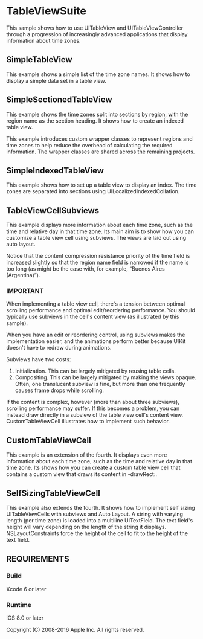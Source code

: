 # TableViewSuite

This sample shows how to use UITableView and UITableViewController through a progression of increasingly advanced applications that display information about time zones.

## SimpleTableView

This example shows a simple list of the time zone names. It shows how to display a simple data set in a table view.

## SimpleSectionedTableView

This example shows the time zones split into sections by region, with the region name as the section heading. It shows how to create an indexed table view.

This example introduces custom wrapper classes to represent regions and time zones to help reduce the overhead of calculating the required information. The wrapper classes are shared across the remaining projects. 

## SimpleIndexedTableView

This example shows how to set up a table view to display an index. The time zones are separated into sections using UILocalizedIndexedCollation.

## TableViewCellSubviews

This example displays more information about each time zone, such as the time and relative day in that time zone. Its main aim is to show how you can customize a table view cell using subviews. The views are laid out using auto layout. 

Notice that the content compression resistance priority of the time field is increased slightly so that the region name field is narrowed if the name is too long (as might be the case with, for example, “Buenos Aires (Argentina)”).

### IMPORTANT
When implementing a table view cell, there's a tension between optimal scrolling performance and optimal edit/reordering performance. You should typically use subviews in the cell's content view (as illustrated by this sample).

When you have an edit or reordering control, using subviews makes the implementation easier, and the animations perform better because UIKit doesn't have to redraw during animations.

Subviews have two costs:

1. Initialization. This can be largely mitigated by reusing table cells.
2. Compositing. This can be largely mitigated by making the views opaque. Often, one translucent subview is fine, but more than one frequently causes frame drops while scrolling.

If the content is complex, however (more than about three subviews), scrolling performance may suffer. If this becomes a problem, you can instead draw directly in a subview of the table view cell's content view. CustomTableViewCell illustrates how to implement such behavior.

## CustomTableViewCell

This example is an extension of the fourth. It displays even more information about each time zone, such as the time and relative day in that time zone. Its shows how you can create a custom table view cell that contains a custom view that draws its content in -drawRect:.

## SelfSizingTableViewCell

This example also extends the fourth. It shows how to implement self sizing UITableViewCells with subviews and Auto Layout. A string with varying length (per time zone) is loaded into a multiline UITextField. The text field's height will vary depending on the length of the string it displays. NSLayoutConstraints force the height of the cell to fit to the height of the text field.

## REQUIREMENTS

### Build

Xcode 6 or later

### Runtime

iOS 8.0 or later

Copyright (C) 2008-2016 Apple Inc. All rights reserved.
